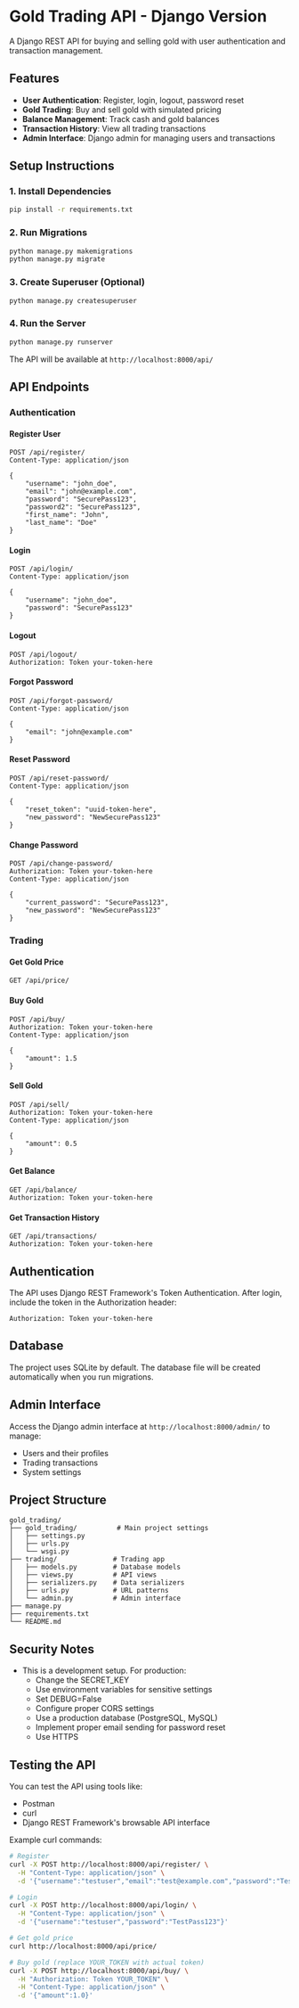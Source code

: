 # Gold Trading API - Django Version

A Django REST API for buying and selling gold with user authentication and transaction management.

## Features

- **User Authentication**: Register, login, logout, password reset 
- **Gold Trading**: Buy and sell gold with simulated pricing
- **Balance Management**: Track cash and gold balances
- **Transaction History**: View all trading transactions
- **Admin Interface**: Django admin for managing users and transactions

## Setup Instructions

### 1. Install Dependencies
```bash
pip install -r requirements.txt
```

### 2. Run Migrations
```bash
python manage.py makemigrations
python manage.py migrate
```

### 3. Create Superuser (Optional)
```bash
python manage.py createsuperuser
```

### 4. Run the Server
```bash
python manage.py runserver
```

The API will be available at `http://localhost:8000/api/`

## API Endpoints

### Authentication

#### Register User
```http
POST /api/register/
Content-Type: application/json

{
    "username": "john_doe",
    "email": "john@example.com",
    "password": "SecurePass123",
    "password2": "SecurePass123",
    "first_name": "John",
    "last_name": "Doe"
}
```

#### Login
```http
POST /api/login/
Content-Type: application/json

{
    "username": "john_doe",
    "password": "SecurePass123"
}
```

#### Logout
```http
POST /api/logout/
Authorization: Token your-token-here
```

#### Forgot Password
```http
POST /api/forgot-password/
Content-Type: application/json

{
    "email": "john@example.com"
}
```

#### Reset Password
```http
POST /api/reset-password/
Content-Type: application/json

{
    "reset_token": "uuid-token-here",
    "new_password": "NewSecurePass123"
}
```

#### Change Password
```http
POST /api/change-password/
Authorization: Token your-token-here
Content-Type: application/json

{
    "current_password": "SecurePass123",
    "new_password": "NewSecurePass123"
}
```

### Trading

#### Get Gold Price
```http
GET /api/price/
```

#### Buy Gold
```http
POST /api/buy/
Authorization: Token your-token-here
Content-Type: application/json

{
    "amount": 1.5
}
```

#### Sell Gold
```http
POST /api/sell/
Authorization: Token your-token-here
Content-Type: application/json

{
    "amount": 0.5
}
```

#### Get Balance
```http
GET /api/balance/
Authorization: Token your-token-here
```

#### Get Transaction History
```http
GET /api/transactions/
Authorization: Token your-token-here
```

## Authentication

The API uses Django REST Framework's Token Authentication. After login, include the token in the Authorization header:

```
Authorization: Token your-token-here
```

## Database

The project uses SQLite by default. The database file will be created automatically when you run migrations.

## Admin Interface

Access the Django admin interface at `http://localhost:8000/admin/` to manage:
- Users and their profiles
- Trading transactions
- System settings

## Project Structure

```
gold_trading/
├── gold_trading/          # Main project settings
│   ├── settings.py
│   ├── urls.py
│   └── wsgi.py
├── trading/              # Trading app
│   ├── models.py         # Database models
│   ├── views.py          # API views
│   ├── serializers.py    # Data serializers
│   ├── urls.py           # URL patterns
│   └── admin.py          # Admin interface
├── manage.py
├── requirements.txt
└── README.md
```

## Security Notes

- This is a development setup. For production:
  - Change the SECRET_KEY
  - Use environment variables for sensitive settings
  - Set DEBUG=False
  - Configure proper CORS settings
  - Use a production database (PostgreSQL, MySQL)
  - Implement proper email sending for password reset
  - Use HTTPS

## Testing the API

You can test the API using tools like:
- Postman
- curl
- Django REST Framework's browsable API interface

Example curl commands:

```bash
# Register
curl -X POST http://localhost:8000/api/register/ \
  -H "Content-Type: application/json" \
  -d '{"username":"testuser","email":"test@example.com","password":"TestPass123","password2":"TestPass123"}'

# Login
curl -X POST http://localhost:8000/api/login/ \
  -H "Content-Type: application/json" \
  -d '{"username":"testuser","password":"TestPass123"}'

# Get gold price
curl http://localhost:8000/api/price/

# Buy gold (replace YOUR_TOKEN with actual token)
curl -X POST http://localhost:8000/api/buy/ \
  -H "Authorization: Token YOUR_TOKEN" \
  -H "Content-Type: application/json" \
  -d '{"amount":1.0}'
```
